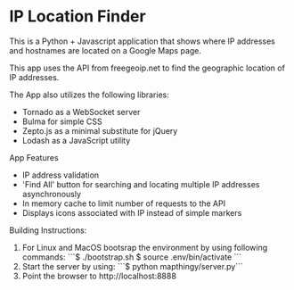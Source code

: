 <h1> IP Location Finder </h1>

This is a Python + Javascript application that shows where IP addresses and hostnames are located on a Google Maps page. 

This app uses the API from freegeoip.net to find the geographic location of IP addresses.

The App also utilizes the following libraries:
<ul>
    <li>Tornado as a WebSocket server</li>
    <li>Bulma for simple CSS</li>
    <li>Zepto.js as a minimal substitute for jQuery </li>
    <li>Lodash as a JavaScript utility </li>
</ul>

App Features
<ul>
    <li>IP address validation</li>
    <li>'Find All' button for searching and locating multiple IP addresses asynchronously</li>
    <li>In memory cache to limit number of requests to the API</li>
    <li>Displays icons associated with IP instead of simple markers</li>
</ul>

Building Instructions:
<ol>
    <li>For Linux and MacOS bootsrap the environment by using following commands:
        ```$ ./bootstrap.sh
           $ source .env/bin/activate
        ```
    </li>
    <li>Start the server by using: 
        ```$ python mapthingy/server.py```
    </li>
    <li> Point the browser to http://localhost:8888
    </li>
</ol>
